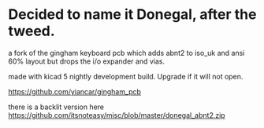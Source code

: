 # Decided to name it Donegal, after the tweed.

a fork of the gingham keyboard pcb which adds abnt2 to iso_uk and ansi 60% layout but drops the i/o expander and vias.

made with kicad 5 nightly development build. Upgrade if it will not open.

https://github.com/yiancar/gingham_pcb

there is a backlit version here https://github.com/itsnoteasy/misc/blob/master/donegal_abnt2.zip

